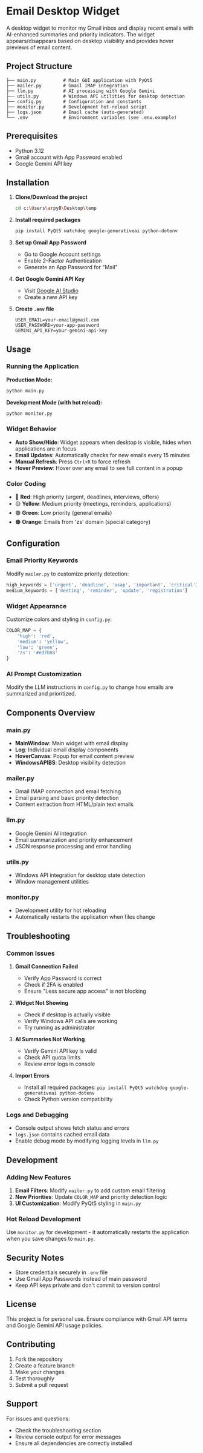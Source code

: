 # Email Desktop Widget

A desktop widget to monitor my Gmail inbox and display recent emails with AI-enhanced summaries and priority indicators. The widget appears/disappears based on desktop visibility and provides hover previews of email content.

## Project Structure

```
├── main.py          # Main GUI application with PyQt5
├── mailer.py        # Gmail IMAP integration
├── llm.py           # AI processing with Google Gemini
├── utils.py         # Windows API utilities for desktop detection
├── config.py        # Configuration and constants
├── monitor.py       # Development hot-reload script
├── logs.json        # Email cache (auto-generated)
└── .env             # Environment variables (see .env.example)
```

## Prerequisites

- Python 3.12
- Gmail account with App Password enabled
- Google Gemini API key

## Installation

1. **Clone/Download the project**
   ```bash
   cd c:\Users\arpy8\Desktop\temp
   ```

2. **Install required packages**
   ```bash
   pip install PyQt5 watchdog google-generativeai python-dotenv
   ```

3. **Set up Gmail App Password**
   - Go to Google Account settings
   - Enable 2-Factor Authentication
   - Generate an App Password for "Mail"

4. **Get Google Gemini API Key**
   - Visit [Google AI Studio](https://makersuite.google.com/app/apikey)
   - Create a new API key

5. **Create `.env` file**
   ```env
   USER_EMAIL=your-email@gmail.com
   USER_PASSWORD=your-app-password
   GEMINI_API_KEY=your-gemini-api-key
   ```

## Usage

### Running the Application

**Production Mode:**
```bash
python main.py
```

**Development Mode (with hot reload):**
```bash
python monitor.py
```

### Widget Behavior

- **Auto Show/Hide**: Widget appears when desktop is visible, hides when applications are in focus
- **Email Updates**: Automatically checks for new emails every 15 minutes
- **Manual Refresh**: Press `Ctrl+R` to force refresh
- **Hover Preview**: Hover over any email to see full content in a popup

### Color Coding

- 🔴 **Red**: High priority (urgent, deadlines, interviews, offers)
- 🟡 **Yellow**: Medium priority (meetings, reminders, applications)
- 🟢 **Green**: Low priority (general emails)
- 🟠 **Orange**: Emails from 'zs' domain (special category)

## Configuration

### Email Priority Keywords

Modify `mailer.py` to customize priority detection:

```python
high_keywords = ['urgent', 'deadline', 'asap', 'important', 'critical']
medium_keywords = ['meeting', 'reminder', 'update', 'registration']
```

### Widget Appearance

Customize colors and styling in `config.py`:

```python
COLOR_MAP = {
    'high': 'red',
    'medium': 'yellow',
    'low': 'green',
    'zs': '#ed7b08'
}
```

### AI Prompt Customization

Modify the LLM instructions in `config.py` to change how emails are summarized and prioritized.

## Components Overview

### main.py
- **MainWindow**: Main widget with email display
- **Log**: Individual email display components
- **HoverCanvas**: Popup for email content preview
- **WindowsAPIBS**: Desktop visibility detection

### mailer.py
- Gmail IMAP connection and email fetching
- Email parsing and basic priority detection
- Content extraction from HTML/plain text emails

### llm.py
- Google Gemini AI integration
- Email summarization and priority enhancement
- JSON response processing and error handling

### utils.py
- Windows API integration for desktop state detection
- Window management utilities

### monitor.py
- Development utility for hot reloading
- Automatically restarts the application when files change

## Troubleshooting

### Common Issues

1. **Gmail Connection Failed**
   - Verify App Password is correct
   - Check if 2FA is enabled
   - Ensure "Less secure app access" is not blocking

2. **Widget Not Showing**
   - Check if desktop is actually visible
   - Verify Windows API calls are working
   - Try running as administrator

3. **AI Summaries Not Working**
   - Verify Gemini API key is valid
   - Check API quota limits
   - Review error logs in console

4. **Import Errors**
   - Install all required packages: `pip install PyQt5 watchdog google-generativeai python-dotenv`
   - Check Python version compatibility

### Logs and Debugging

- Console output shows fetch status and errors
- `logs.json` contains cached email data
- Enable debug mode by modifying logging levels in `llm.py`

## Development

### Adding New Features

1. **Email Filters**: Modify `mailer.py` to add custom email filtering
2. **New Priorities**: Update `COLOR_MAP` and priority detection logic
3. **UI Customization**: Modify PyQt5 styling in `main.py`

### Hot Reload Development

Use `monitor.py` for development - it automatically restarts the application when you save changes to `main.py`.

## Security Notes

- Store credentials securely in `.env` file
- Use Gmail App Passwords instead of main password
- Keep API keys private and don't commit to version control

## License

This project is for personal use. Ensure compliance with Gmail API terms and Google Gemini API usage policies.

## Contributing

1. Fork the repository
2. Create a feature branch
3. Make your changes
4. Test thoroughly
5. Submit a pull request

## Support

For issues and questions:
- Check the troubleshooting section
- Review console output for error messages
- Ensure all dependencies are correctly installed
